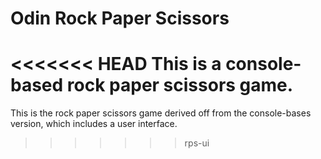 #  Odin Rock Paper Scissors

<<<<<<< HEAD
This is a console-based rock paper scissors game.
=======
This is the rock paper scissors game derived off from the console-bases version, which includes a user interface.
>>>>>>> rps-ui

